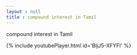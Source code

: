 ```yaml
---
layout : null
title : compound interest in Tamil
---
```


compound interest in Tamil



{% include youtubePlayer.html id='BljJ5-XFYFI' %}
